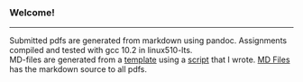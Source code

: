 ### Welcome!
---

Submitted pdfs are generated from markdown using pandoc. Assignments compiled and tested with gcc 10.2 in linux510-lts.  
MD-files are generated from a [template](template.md) using a [script](https://github.com/crestfalln/assignment-md-maker) that I wrote.
[MD Files](MD%20Files) has the markdown source to all pdfs.